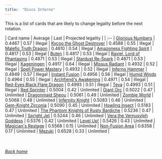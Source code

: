 ```yaml
---
title:  "Disco Inferno"
---
```


This is a list of cards that are likely to change legality before the next rotation.

| Card name | Average | Last | Projected legality |
| :-- |
[Glorious Numbers](https://db.ygoprodeck.com/card/?search=Glorious%20Numbers) | 0.4467 | 0.57 | Illegal |
[Kycoo the Ghost Destroyer](https://db.ygoprodeck.com/card/?search=Kycoo%20the%20Ghost%20Destroyer) | 0.4588 | 0.55 | Illegal |
[Malefic Truth Dragon](https://db.ygoprodeck.com/card/?search=Malefic%20Truth%20Dragon) | 0.4810 | 0.54 | Illegal |
[Amazoness Fighting Spirit](https://db.ygoprodeck.com/card/?search=Amazoness%20Fighting%20Spirit) | 0.4817 | 0.53 | Illegal |
[Buten](https://db.ygoprodeck.com/card/?search=Buten) | 0.4817 | 0.53 | Illegal |
[Raviel, Lord of Phantasms](https://db.ygoprodeck.com/card/?search=Raviel,%20Lord%20of%20Phantasms) | 0.4871 | 0.53 | Illegal |
[Stardust Re-Spark](https://db.ygoprodeck.com/card/?search=Stardust%20Re-Spark) | 0.4871 | 0.53 | Illegal |
[Kageningen](https://db.ygoprodeck.com/card/?search=Kageningen) | 0.4917 | 0.64 | Illegal |
[Missus Radiant](https://db.ygoprodeck.com/card/?search=Missus%20Radiant) | 0.4932 | 0.52 | Illegal |
[Spell Power Mastery](https://db.ygoprodeck.com/card/?search=Spell%20Power%20Mastery) | 0.4932 | 0.52 | Illegal |
[Inferno Hammer](https://db.ygoprodeck.com/card/?search=Inferno%20Hammer) | 0.4949 | 0.57 | Illegal |
[Instant Fusion](https://db.ygoprodeck.com/card/?search=Instant%20Fusion) | 0.4956 | 0.56 | Illegal |
[Humid Winds](https://db.ygoprodeck.com/card/?search=Humid%20Winds) | 0.4964 | 0.55 | Illegal |
[Archfiend's Awakening](https://db.ygoprodeck.com/card/?search=Archfiend's%20Awakening) | 0.4971 | 0.54 | Illegal |
[Red-Eyes Black Flare Dragon](https://db.ygoprodeck.com/card/?search=Red-Eyes%20Black%20Flare%20Dragon) | 0.4993 | 0.51 | Illegal |
[Teva](https://db.ygoprodeck.com/card/?search=Teva) | 0.4993 | 0.51 | Illegal |
[Red Sprinter](https://db.ygoprodeck.com/card/?search=Red%20Sprinter) | 0.5004 | 0.42 | Unlimited |
[Giant Orc](https://db.ygoprodeck.com/card/?search=Giant%20Orc) | 0.5022 | 0.47 | Unlimited |
[Dragonmaid Sheou](https://db.ygoprodeck.com/card/?search=Dragonmaid%20Sheou) | 0.5061 | 0.49 | Unlimited |
[Zombie World](https://db.ygoprodeck.com/card/?search=Zombie%20World) | 0.5068 | 0.48 | Unlimited |
[Infernity Knight](https://db.ygoprodeck.com/card/?search=Infernity%20Knight) | 0.5083 | 0.46 | Unlimited |
[Gem-Knight Zirconia](https://db.ygoprodeck.com/card/?search=Gem-Knight%20Zirconia) | 0.5090 | 0.45 | Unlimited |
[Howling Insect](https://db.ygoprodeck.com/card/?search=Howling%20Insect) | 0.5183 | 0.47 | Unlimited |
[The Phantom Knights of Rusty Bardiche](https://db.ygoprodeck.com/card/?search=The%20Phantom%20Knights%20of%20Rusty%20Bardiche) | 0.5236 | 0.47 | Unlimited |
[Spright Jet](https://db.ygoprodeck.com/card/?search=Spright%20Jet) | 0.5244 | 0.46 | Unlimited |
[Vera the Vernusylph Goddess](https://db.ygoprodeck.com/card/?search=Vera%20the%20Vernusylph%20Goddess) | 0.5376 | 0.42 | Unlimited |
[Level Up!](https://db.ygoprodeck.com/card/?search=Level%20Up!) | 0.5426 | 0.43 | Unlimited |
[Magician's Restage](https://db.ygoprodeck.com/card/?search=Magician's%20Restage) | 0.5568 | 0.15 | Unlimited |
[Non-Fusion Area](https://db.ygoprodeck.com/card/?search=Non-Fusion%20Area) | 0.6358 | 0.17 | Unlimited |
[Mezuki](https://db.ygoprodeck.com/card/?search=Mezuki) | 0.6528 | 0.33 | Unlimited |

<br>

###### [Back home](index)